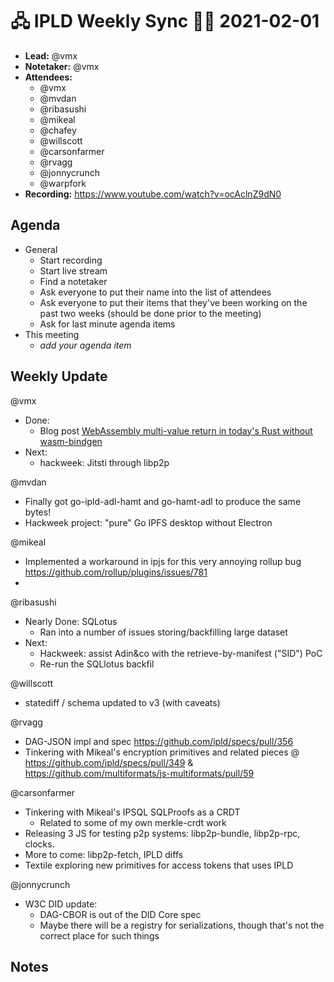 # 🖧 IPLD Weekly Sync 🙌🏽 2021-02-01

- **Lead:** @vmx
- **Notetaker:** @vmx
- **Attendees:**
  - @vmx
  - @mvdan 
  - @ribasushi
  - @mikeal
  - @chafey
  - @willscott 
  - @carsonfarmer
  - @rvagg 
  - @jonnycrunch
  - @warpfork
- **Recording:** https://www.youtube.com/watch?v=ocAclnZ9dN0


## Agenda

- General
  - Start recording
  - Start live stream
  - Find a notetaker
  - Ask everyone to put their name into the list of attendees
  - Ask everyone to put their items that they've been working on the past two weeks (should be done prior to the meeting)
  - Ask for last minute agenda items
- This meeting
  - _add your agenda item_


## Weekly Update

@vmx
 - Done:
   - Blog post [WebAssembly multi-value return in today's Rust without wasm-bindgen](https://vmx.cx/cgi-bin/blog/index.cgi/webassembly-multi-value-return-in-todays-rust-without-wasm-bindgen%3A2021-01-29%3Aen%2CWASM%2CRust)
 - Next:
   - hackweek: Jitsti through libp2p

@mvdan 
- Finally got go-ipld-adl-hamt and go-hamt-adl to produce the same bytes!
- Hackweek project: "pure" Go IPFS desktop without Electron

@mikeal
- Implemented a workaround in ipjs for this very annoying rollup bug https://github.com/rollup/plugins/issues/781
- 

@ribasushi
 - Nearly Done: SQLotus
     - Ran into a number of issues storing/backfilling large dataset
 - Next:
     - Hackweek: assist Adin&co with the retrieve-by-manifest ("SID") PoC
     - Re-run the SQLlotus backfil

@willscott
 - statediff / schema updated to v3 (with caveats)

@rvagg
 - DAG-JSON impl and spec https://github.com/ipld/specs/pull/356
 - Tinkering with Mikeal's encryption primitives and related pieces @ https://github.com/ipld/specs/pull/349 & https://github.com/multiformats/js-multiformats/pull/59

@carsonfarmer
  - Tinkering with Mikeal's IPSQL SQLProofs as a CRDT
      - Related to some of my own merkle-crdt work
  - Releasing 3 JS for testing p2p systems: libp2p-bundle, libp2p-rpc, clocks.
  - More to come: libp2p-fetch, IPLD diffs
  - Textile exploring new primitives for access tokens that uses IPLD

@jonnycrunch
 - W3C DID update:
   - DAG-CBOR is out of the DID Core spec
   - Maybe there will be a registry for serializations, though that's not the correct place for such things


## Notes

<!-- After each call, the notetaker submits a PR to https://github.com/ipld/team-mgmt to store the notes on the meeting-notes folder -->

